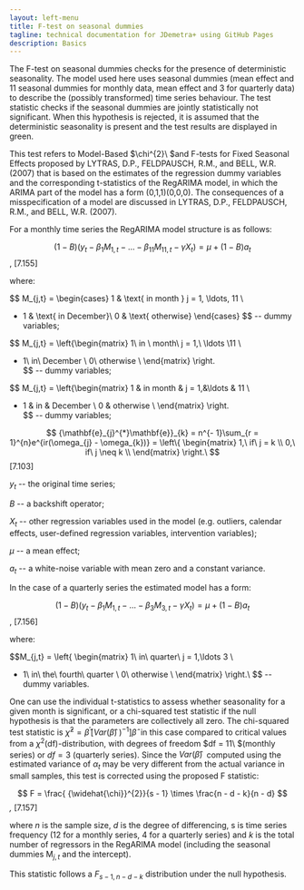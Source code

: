 ```yaml
---
layout: left-menu
title: F-test on seasonal dummies
tagline: technical documentation for JDemetra+ using GitHub Pages
description: Basics
---
```


The F-test on seasonal dummies checks for the presence of deterministic
seasonality. The model used here uses seasonal dummies (mean effect and
11 seasonal dummies for monthly data, mean effect and 3 for quarterly
data) to describe the (possibly transformed) time series behaviour. The
test statistic checks if the seasonal dummies are jointly statistically
not significant. When this hypothesis is rejected, it is assumed that
the deterministic seasonality is present and the test results are
displayed in green.

This test refers to Model-Based $\chi^{2}\ $and F-tests for Fixed
Seasonal Effects proposed by LYTRAS, D.P., FELDPAUSCH, R.M., and BELL,
W.R. (2007) that is based on the estimates of the regression dummy
variables and the corresponding t-statistics of the RegARIMA model, in
which the ARIMA part of the model has a form (0,1,1)(0,0,0). The
consequences of a misspecification of a model are discussed in LYTRAS,
D.P., FELDPAUSCH, R.M., and BELL, W.R. (2007).

For a monthly time series the RegARIMA model structure is as follows:

$$\left( 1 - B \right)\left( y_{t} - \beta_{1}M_{1,t} - \ldots - \beta_{11}M_{11,t} - \gamma X_{t} \right) = \mu + (1 - B)a_{t}
$$,   \[7.155\]

where:

$$
M_{j,t} =
\begin{cases}
1 & \text{ in month } j = 1, \ldots, 11 \\
- 1 & \text{ in December}\\
0 & \text{ otherwise}
\end{cases}
$$ 
-- dummy variables;

$$
M_{j,t} =
\left\{\begin{matrix}
1\ in \ month\ j = 1,\ \ldots \11 \\
- 1\ in\ December \\
0\ otherwise \\
\end{matrix} \right.\
$$ -- dummy variables;

$$
M_{j,t} =
\left\{\begin{matrix}
1 & in month & j = 1,&\ldots & 11 \\
- 1 & in & December \\
0 & otherwise \\
\end{matrix} \right.\
$$ -- dummy variables;

 $$
 {\mathbf{e}_{j}^{*}\mathbf{e}}_{k} = n^{- 1}\sum_{r = 1}^{n}e^{ir(\omega_{j} - \omega_{k})} = 
 \left\{ \begin{matrix}  
  1,\ if\ j = k \\                                                                                                         
  0,\ if\ j \neq k \\                                                                                                      
  \end{matrix} \right.\ 
  $$ \[7.103\]

$y_{t}$ -- the original time series;

$B$ -- a backshift operator;

$X_{t}$ -- other regression variables used in the model (e.g. outliers,
calendar effects, user-defined regression variables, intervention
variables);

$\mu$ -- a mean effect;

$a_{t}$ -- a white-noise variable with mean zero and a constant
variance.

In the case of a quarterly series the estimated model has a form:

$$\left( 1 - B \right)\left( y_{t} - \beta_{1}M_{1,t} - \ldots - \beta_{3}M_{3,t} - \gamma X_{t} \right) = \mu + (1 - B)a_{t}$$,   \[7.156\]

where:

$$M_{j,t} = \left\{ \begin{matrix}
1\ in\ quarter\ j = 1,\ldots 3 \\
 - 1\ in\ the\ fourth\ quarter \\
0\ otherwise \\
\end{matrix} \right.\ 
$$ -- dummy variables.

One can use the individual t-statistics to assess whether seasonality
for a given month is significant, or a chi-squared test statistic if the
null hypothesis is that the parameters are collectively all zero. The
chi-squared test statistic is
${\widehat{\chi}}^{2} = {\widehat{\beta}}^{'}{\lbrack Var(\widehat{\beta})}^{\ })^{- 1}\rbrack{\widehat{\beta}}^{\ }$
in this case compared to critical values from a
$\chi^{2}\left( \text{df} \right)$-distribution, with degrees of freedom
$df = 11\ $(monthly series) or $df = 3$ (quarterly series). Since the
${Var(\widehat{\beta})}^{\ }$ computed using the estimated variance of
$\alpha_{t}$ may be very different from the actual variance in small
samples, this test is corrected using the proposed
$\text{F}$ statistic:

  
  $$
  F = \frac{ {\widehat{\chi}}^{2}}{s - 1} \times \frac{n - d - k}{n - d}
  $$*,*   \[7.157\]

where $n$ is the sample size, $d$ is the degree of differencing, s is
time series frequency (12 for a monthly series, 4 for a quarterly
series) and $k$ is the total number of regressors in the RegARIMA model
(including the seasonal dummies $\text{M}_{j,t}$ and the intercept).

This statistic follows a $F_{s - 1,n - d - k}$ distribution under the
null hypothesis.
